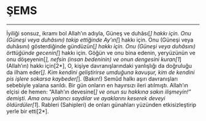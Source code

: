 # ŞEMS
---
İyiliği sonsuz, ikramı bol Allah’ın adıyla,
Güneş ve duhâsı[*] hakkı için.
Onu (Güneşi veya duhâsını) takip ettiğinde Ay’ın[*] hakkı için.
Onu (Güneşi veya duhâsını) gösterdiğinde gündüzün[*] hakkı için.
Onu (Güneşi veya duhâsını) örttüğünde gecenin[*] hakkı için.
Göğün ve onu bina edenin,
yeryüzünün ve onu döşeyenin[*],
nefsin (insan bedeninin) ve onun dengesini kuran[1*] (Allah’ın) hakkı için[2*],
O, kişiye davranışlarındaki yanlışlığı da doğruluğu da ilham eder[*].
Kim kendini geliştirirse umduğuna kavuşur,
kim de kendini pis işlere sokarsa kaybeder[*].
(Bakın!) Semûd halkı aşırı davranışları sebebiyle yalana sarıldı.
Bir gün onların en hayırsızı ileri atılmıştı.
Allah’ın elçisi de hemen: “Allah’ın devesine[*] ve onun su hakkına sakın ilişmeyin!” demişti.
Ama onu yalancı saydılar ve ayaklarını keserek deveyi öldürdüler[1*]. Rableri (Sahipleri) de onları günahları yüzünden etkisizleştirip yerle bir etti[2*].